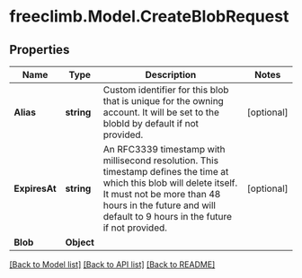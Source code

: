 # freeclimb.Model.CreateBlobRequest

## Properties

Name | Type | Description | Notes
------------ | ------------- | ------------- | -------------
**Alias** | **string** | Custom identifier for this blob that is unique for the owning account. It will be set to the blobId by default if not provided. | [optional] 
**ExpiresAt** | **string** | An RFC3339 timestamp with millisecond resolution. This timestamp defines the time at which this blob will delete itself. It must not be more than 48 hours in the future and will default to 9 hours in the future if not provided. | [optional] 
**Blob** | **Object** |  | 

[[Back to Model list]](../README.md#documentation-for-models) [[Back to API list]](../README.md#documentation-for-api-endpoints) [[Back to README]](../README.md)

